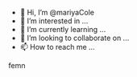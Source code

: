 - 👋 Hi, I’m @mariyaCole
- 👀 I’m interested in ...
- 🌱 I’m currently learning ...
- 💞️ I’m looking to collaborate on ...
- 📫 How to reach me ...

<!---
mariyaCole/mariyaCole is a ✨ special ✨ repository because its `README.md` (this file) appears on your GitHub profile.
You can click the Preview link to take a look at your changes.
--->
femn 
